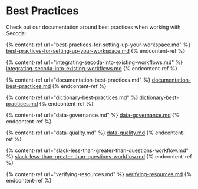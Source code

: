 # Best Practices

Check out our documentation around best practices when working with Secoda:

{% content-ref url="best-practices-for-setting-up-your-workspace.md" %}
[best-practices-for-setting-up-your-workspace.md](best-practices-for-setting-up-your-workspace.md)
{% endcontent-ref %}

{% content-ref url="integrating-secoda-into-existing-workflows.md" %}
[integrating-secoda-into-existing-workflows.md](integrating-secoda-into-existing-workflows.md)
{% endcontent-ref %}

{% content-ref url="documentation-best-practices.md" %}
[documentation-best-practices.md](documentation-best-practices.md)
{% endcontent-ref %}

{% content-ref url="dictionary-best-practices.md" %}
[dictionary-best-practices.md](dictionary-best-practices.md)
{% endcontent-ref %}

{% content-ref url="data-governance.md" %}
[data-governance.md](data-governance.md)
{% endcontent-ref %}

{% content-ref url="data-quality.md" %}
[data-quality.md](data-quality.md)
{% endcontent-ref %}

{% content-ref url="slack-less-than-greater-than-questions-workflow.md" %}
[slack-less-than-greater-than-questions-workflow.md](slack-less-than-greater-than-questions-workflow.md)
{% endcontent-ref %}

{% content-ref url="verifying-resources.md" %}
[verifying-resources.md](verifying-resources.md)
{% endcontent-ref %}
